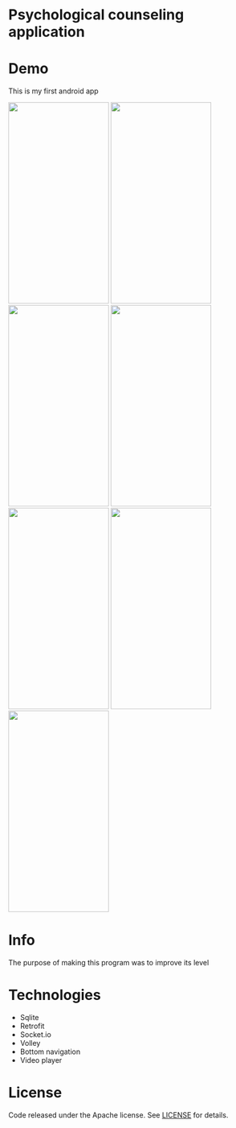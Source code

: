 # Psychological counseling application


  # Demo
   
   
This is my first android app 

   
<img
src="https://user-images.githubusercontent.com/76606342/135745581-7b746616-7388-4cbb-82fe-20861add2cee.jpg" 
     data-canonical-src="https://user-images.githubusercontent.com/76606342/135745581-7b746616-7388-4cbb-82fe-20861add2cee.jpg" width="200" height="400" /> <img src="https://user-images.githubusercontent.com/76606342/135745649-8c008207-f7ca-4c6b-b8c1-e39ad6d48ccb.jpg" 
     data-canonical-src="https://user-images.githubusercontent.com/76606342/135745649-8c008207-f7ca-4c6b-b8c1-e39ad6d48ccb.jpg" width="200" height="400" /> <img src="https://user-images.githubusercontent.com/76606342/135745670-924bbc5e-43bd-42f8-8709-9b96fce325c6.jpg"
     data-canonical-src="https://user-images.githubusercontent.com/76606342/135745670-924bbc5e-43bd-42f8-8709-9b96fce325c6.jpg" width="200" height="400" /> <img src="https://user-images.githubusercontent.com/76606342/135745692-8d8b16d1-f0ba-44b4-8510-37d876b9a90f.jpg" 
     data-canonical-src="https://user-images.githubusercontent.com/76606342/135745692-8d8b16d1-f0ba-44b4-8510-37d876b9a90f.jpg" width="200" height="400" /> <img src="https://user-images.githubusercontent.com/76606342/135745716-eff0706b-d7a3-41aa-aa98-cb8afecdd3e2.jpg" 
     data-canonical-src="https://user-images.githubusercontent.com/76606342/135745716-eff0706b-d7a3-41aa-aa98-cb8afecdd3e2.jpg" width="200" height="400" /> <img src="https://user-images.githubusercontent.com/76606342/135745741-41db640a-41af-4bc1-b478-25c6c59e384c.jpg"
     data-canonical-src="https://user-images.githubusercontent.com/76606342/135745741-41db640a-41af-4bc1-b478-25c6c59e384c.jpg" width="200" height="400" /> <img src="https://user-images.githubusercontent.com/76606342/135745761-29c95c53-97eb-4baf-b1bf-1739840d671e.jpg"
     data-canonical-src="https://user-images.githubusercontent.com/76606342/135745761-29c95c53-97eb-4baf-b1bf-1739840d671e.jpg" width="200" height="400" />







# Info

The purpose of making this program was to improve its level

# Technologies

<ul>
    <li> Sqlite</li>
    <li> Retrofit</li>
    <li> Socket.io</li>
    <li> Volley</li>
    <li> Bottom navigation</li>
    <li> Video player</li>
</ul>
 
 
 

 
 # License
 <p>Code released under the Apache license. See <a href="https://github.com/TREER00T/psyaziAdmin/blob/main/LICENSE">LICENSE</a> for details.</p>


 
